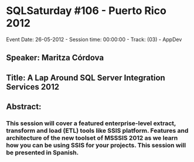 # SQLSaturday #106 - Puerto Rico 2012
Event Date: 26-05-2012 - Session time: 00:00:00 - Track: (03) - AppDev
## Speaker: Maritza Córdova
## Title: A Lap Around SQL Server Integration Services 2012 
## Abstract:
### This session will cover a featured enterprise-level extract, transform and load (ETL) tools like SSIS platform. Features and architecture of the new toolset of MSSSIS 2012 as we learn how you can be using SSIS for your projects. This session will be presented in Spanish.
